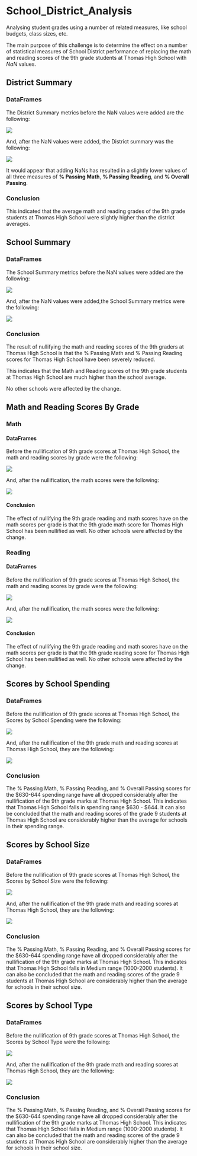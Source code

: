 # School_District_Analysis

Analysing student grades using a number of related measures, like school budgets, class sizes, etc.

The main purpose of this challenge is to determine the effect on a number of statistical measures of School District performance of replacing the math and reading scores of the 9th grade students at Thomas High School with *NaN* values.


## District Summary

### DataFrames

The District Summary metrics before the NaN values were added are the following:

![](pics/District_Summary_original.png)

And, after the NaN values were added, the District summary was the following:

![](pics/District_Summary_with_NaNs.png)

It would appear that adding NaNs has resulted in a slightly lower values of all three measures of __% Passing Math__, __% Passing Reading__, and __% Overall Passing__.

### Conclusion

This indicated that the average math and reading grades of the 9th grade students at Thomas High School were slightly higher than the district averages.

## School Summary

### DataFrames

The School Summary metrics before the NaN values were added are the following:

![](pics/School_summary_Original.pn)

And, after the NaN values were added,the School Summary metrics were the following:

![](pics/School_summary_with_NaNs.pn)

### Conclusion

The result of nullifying the math and reading scores of the 9th graders at Thomas High School is that the % Passing Math and % Passing Reading scores for Thomas High School have been severely reduced. 

This indicates that the Math and Reading scores of the 9th grade students at Thomas High School are much higher than the school average. 

No other schools were affected by the change.

## Math and Reading Scores By Grade

### Math

#### DataFrames

Before the nullification of 9th grade scores at Thomas High School, the math and reading scores by grade were the following:

![](pics/Math_Scores_By_Grade_Original.png)

And, after the nullification, the math scores were the following:

![](pics/Math_Scores_By_Grade_with_NaNs.png)

#### Conclusion

The effect of nullifying the 9th grade reading and math scores have on the math scores per grade is that the 9th grade math score for Thomas High School has been nullified as well. No other schools were affected by the change.

### Reading

#### DataFrames

Before the nullification of 9th grade scores at Thomas High School, the math and reading scores by grade were the following:

![](pics/Reading_Scores_By_Grade_Original.png)

And, after the nullification, the math scores were the following:

![](pics/Reading_Scores_By_Grade_with_NaNs.png)

#### Conclusion

The effect of nullifying the 9th grade reading and math scores have on the math scores per grade is that the 9th grade reading score for Thomas High School has been nullified as well. No other schools were affected by the change.

## Scores by School Spending

### DataFrames

Before the nullification of 9th grade scores at Thomas High School, the Scores by School Spending were the following:

![](pics/Scores_by_School_Spending_Original.png)

And, after the nullification of the 9th grade math and reading scores at Thomas High School, they are the following:

![](pics/Scores_by_School_Spending_with_NaNs.png)

### Conclusion

The % Passing Math, % Passing Reading, and % Overall Passing scores for the $630-644 spending range have all dropped considerably after the nullification of the 9th grade marks at Thomas High School. This indicates that Thomas High School falls in spending range $630 - $644. It can also be concluded that the math and reading scores of the grade 9 students at Thomas High School are considerably higher than the average for schools in their spending range.

## Scores by School Size

### DataFrames

Before the nullification of 9th grade scores at Thomas High School, the Scores by School Size were the following:

![](pics/Scores_by_School_Size_Original.png)

And, after the nullification of the 9th grade math and reading scores at Thomas High School, they are the following:

![](pics/Scores_by_School_Size_with_NaNs.png)

### Conclusion

The % Passing Math, % Passing Reading, and % Overall Passing scores for the $630-644 spending range have all dropped considerably after the nullification of the 9th grade marks at Thomas High School. This indicates that Thomas High School falls in Medium range (1000-2000 students). It can also be concluded that the math and reading scores of the grade 9 students at Thomas High School are considerably higher than the average for schools in their school size.

## Scores by School Type

### DataFrames

Before the nullification of 9th grade scores at Thomas High School, the Scores by School Type were the following:

![](pics/Scores_by_School_Type_Original.png)

And, after the nullification of the 9th grade math and reading scores at Thomas High School, they are the following:

![](pics/Scores_by_School_Type_with_NaNs.png)

### Conclusion

The % Passing Math, % Passing Reading, and % Overall Passing scores for the $630-644 spending range have all dropped considerably after the nullification of the 9th grade marks at Thomas High School. This indicates that Thomas High School falls in Medium range (1000-2000 students). It can also be concluded that the math and reading scores of the grade 9 students at Thomas High School are considerably higher than the average for schools in their school size.
